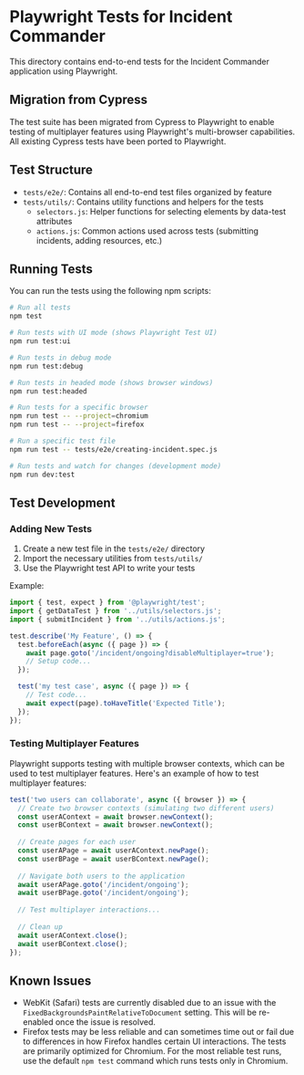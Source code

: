 # Playwright Tests for Incident Commander

This directory contains end-to-end tests for the Incident Commander application using Playwright.

## Migration from Cypress

The test suite has been migrated from Cypress to Playwright to enable testing of multiplayer features using Playwright's multi-browser capabilities. All existing Cypress tests have been ported to Playwright.

## Test Structure

- `tests/e2e/`: Contains all end-to-end test files organized by feature
- `tests/utils/`: Contains utility functions and helpers for the tests
  - `selectors.js`: Helper functions for selecting elements by data-test attributes
  - `actions.js`: Common actions used across tests (submitting incidents, adding resources, etc.)

## Running Tests

You can run the tests using the following npm scripts:

```bash
# Run all tests
npm test

# Run tests with UI mode (shows Playwright Test UI)
npm run test:ui

# Run tests in debug mode
npm run test:debug

# Run tests in headed mode (shows browser windows)
npm run test:headed

# Run tests for a specific browser
npm run test -- --project=chromium
npm run test -- --project=firefox

# Run a specific test file
npm run test -- tests/e2e/creating-incident.spec.js

# Run tests and watch for changes (development mode)
npm run dev:test
```

## Test Development

### Adding New Tests

1. Create a new test file in the `tests/e2e/` directory
2. Import the necessary utilities from `tests/utils/`
3. Use the Playwright test API to write your tests

Example:

```javascript
import { test, expect } from '@playwright/test';
import { getDataTest } from '../utils/selectors.js';
import { submitIncident } from '../utils/actions.js';

test.describe('My Feature', () => {
  test.beforeEach(async ({ page }) => {
    await page.goto('/incident/ongoing?disableMultiplayer=true');
    // Setup code...
  });

  test('my test case', async ({ page }) => {
    // Test code...
    await expect(page).toHaveTitle('Expected Title');
  });
});
```

### Testing Multiplayer Features

Playwright supports testing with multiple browser contexts, which can be used to test multiplayer features. Here's an example of how to test multiplayer features:

```javascript
test('two users can collaborate', async ({ browser }) => {
  // Create two browser contexts (simulating two different users)
  const userAContext = await browser.newContext();
  const userBContext = await browser.newContext();
  
  // Create pages for each user
  const userAPage = await userAContext.newPage();
  const userBPage = await userBContext.newPage();
  
  // Navigate both users to the application
  await userAPage.goto('/incident/ongoing');
  await userBPage.goto('/incident/ongoing');
  
  // Test multiplayer interactions...
  
  // Clean up
  await userAContext.close();
  await userBContext.close();
});
```

## Known Issues

- WebKit (Safari) tests are currently disabled due to an issue with the `FixedBackgroundsPaintRelativeToDocument` setting. This will be re-enabled once the issue is resolved.
- Firefox tests may be less reliable and can sometimes time out or fail due to differences in how Firefox handles certain UI interactions. The tests are primarily optimized for Chromium. For the most reliable test runs, use the default `npm test` command which runs tests only in Chromium.
